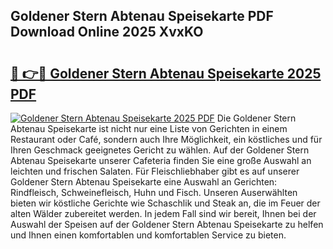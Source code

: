 ## Goldener Stern Abtenau Speisekarte PDF Download Online 2025 XvxKO

# <h2><a href="http://gcef75.nevu.top/?p=Goldener+Stern+Abtenau+Speisekarte">🔗 👉🔴 Goldener Stern Abtenau Speisekarte 2025 PDF</a></h2>

[![Goldener Stern Abtenau Speisekarte 2025 PDF](https://i.imgur.com/dBaPXMq.png)](http://gcef75.nevu.top/?p=Goldener+Stern+Abtenau+Speisekarte)
Die Goldener Stern Abtenau Speisekarte ist nicht nur eine Liste von Gerichten in einem Restaurant oder Café, sondern auch Ihre Möglichkeit, ein köstliches und für Ihren Geschmack geeignetes Gericht zu wählen. Auf der Goldener Stern Abtenau Speisekarte unserer Cafeteria finden Sie eine große Auswahl an leichten und frischen Salaten. Für Fleischliebhaber gibt es auf unserer Goldener Stern Abtenau Speisekarte eine Auswahl an Gerichten: Rindfleisch, Schweinefleisch, Huhn und Fisch. Unseren Auserwählten bieten wir köstliche Gerichte wie Schaschlik und Steak an, die im Feuer der alten Wälder zubereitet werden. In jedem Fall sind wir bereit, Ihnen bei der Auswahl der Speisen auf der Goldener Stern Abtenau Speisekarte zu helfen und Ihnen einen komfortablen und komfortablen Service zu bieten.
